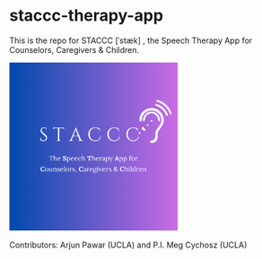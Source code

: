 # staccc-therapy-app

This is the repo for STACCC [ˈstæk] , the Speech Therapy App for Counselors, Caregivers & Children.

<img src="https://github.com/spoglab-ucla/staccc-therapy-app/blob/main/stacclogo.png" width="300">

Contributors: Arjun Pawar (UCLA) and P.I. Meg Cychosz (UCLA)
